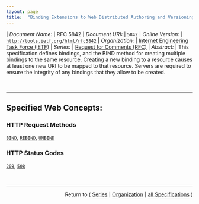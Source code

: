 ```yaml
---
layout: page
title:  "Binding Extensions to Web Distributed Authoring and Versioning (WebDAV)"
---
```


| *Document Name:* | RFC 5842
| *Document URI:* | `5842`
| *Online Version:* | [`http://tools.ietf.org/html/rfc5842`](http://tools.ietf.org/html/rfc5842)
| *Organization:* | [Internet Engineering Task Force (IETF)](..  "List of specification series by this organization")
| *Series:* | [Request for Comments (RFC)](.  "List of specifications in this series")
| *Abstract:* | This specification defines bindings, and the BIND method for creating multiple bindings to the same resource. Creating a new binding to a resource causes at least one new URI to be mapped to that resource. Servers are required to ensure the integrity of any bindings that they allow to be created.

<br/>
<hr/>

## Specified Web Concepts:

### HTTP Request Methods

[`BIND`](/concepts/http-method/BIND "The BIND method modifies the collection identified by the Request-URI, by adding a new binding from the segment specified in the BIND body to the resource identified in the BIND body."), [`REBIND`](/concepts/http-method/REBIND "The REBIND method removes a binding to a resource from a collection, and adds a binding to that resource into the collection identified by the Request-URI. The request body specifies the binding to be added (segment) and the old binding to be removed (href). It is effectively an atomic form of a MOVE request, and MUST be treated the same way as MOVE for the purpose of determining access permissions."), [`UNBIND`](/concepts/http-method/UNBIND "The UNBIND method modifies the collection identified by the Request-URI by removing the binding identified by the segment specified in the UNBIND body.")

### HTTP Status Codes

[`208`](/concepts/http-status-code/208 "The 208 (Already Reported) status code can be used inside a DAV: propstat response element to avoid enumerating the internal members of multiple bindings to the same collection repeatedly. For each binding to a collection inside the request's scope, only one will be reported with a 200 status, while subsequent DAV:response elements for all other bindings will use the 208 status, and no DAV:response elements for their descendants are included."), [`508`](/concepts/http-status-code/508 "The 508 (Loop Detected) status code indicates that the server terminated an operation because it encountered an infinite loop while processing a request with &#34;Depth: infinity&#34;. This status indicates that the entire operation failed.")



<br/>
<hr/>

<p style="text-align: right">Return to ( <a href="./">Series</a> | <a href="../">Organization</a> | <a href="../../">all Specifications</a> )</p>